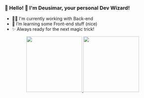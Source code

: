### 👾 Hello! 🧙 I'm Deusimar, your personal Dev Wizard!


- 👨‍💻 I'm currently working with Back-end
- 🌱 I’m learning some Front-end stuff (nice)
- ✨ Always ready for the next magic trick!

<div align="center">
  <a href="https://github.com/joseribeirodtc">
  <img height="180em" src="https://github-readme-stats-joseribeirodtc.vercel.app/api?username=joseribeirodtc&show_icons=true&theme=dracula&include_all_commits=true&count_private=true"/>
  <img height="180em" src="https://github-readme-stats-joseribeirodtc.vercel.app/api/top-langs/?username=joseribeirodtc&layout=compact&langs_count=7&theme=dracula"/>
</div>

